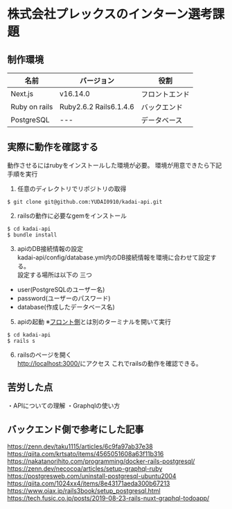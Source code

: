 # 株式会社プレックスのインターン選考課題
## 制作環境

|名前|バージョン|役割|
|---|---|---|
|Next.js|v16.14.0|フロントエンド|
|Ruby on rails|Ruby2.6.2 Rails6.1.4.6|バックエンド|
|PostgreSQL|---|データベース|

## 実際に動作を確認する
動作させるにはrubyをインストールした環境が必要。
環境が用意できたら下記手順を実行

1. 任意のディレクトリでリポジトリの取得
```
$ git clone git@github.com:YUDAI0910/kadai-api.git
```

2. railsの動作に必要なgemをインストール
```
$ cd kadai-api
$ bundle install
```

3. apiのDB接続情報の設定  
kadai-api/config/database.yml内のDB接続情報を環境に合わせて設定する。  
設定する場所は以下の  三つ
- user(PostgreSQLのユーザー名)
- password(ユーザーのパスワード)
- database(作成したデータベース名)

5. apiの起動
※[フロント側](https://github.com/yudai0910sw/plex-task-front)とは別のターミナルを開いて実行
```
$ cd kadai-api
$ rails s
```

6. railsのページを開く  
[http://localhost:3000/](http://localhost:3000/)にアクセス
これでrailsの動作を確認できる。

## 苦労した点
・APIについての理解
・Graphqlの使い方

## バックエンド側で参考にした記事
https://zenn.dev/taku1115/articles/6c9fa97ab37e38
https://qiita.com/krtsato/items/4565051608a63f11b316
https://nakatanorihito.com/programming/docker-rails-postgresql/
https://zenn.dev/necocoa/articles/setup-graphql-ruby
https://postgresweb.com/uninstall-postgresql-ubuntu2004
https://qiita.com/1024xx4/items/8e43171aeda300b67213
https://www.oiax.jp/rails3book/setup_postgresql.html
https://tech.fusic.co.jp/posts/2019-08-23-rails-nuxt-graphql-todoapp/
